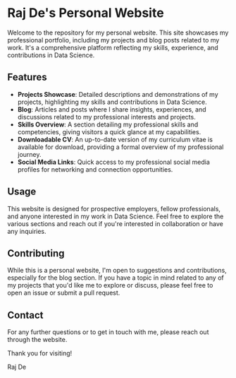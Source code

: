 # Raj De's Personal Website

Welcome to the repository for my personal website. This site showcases my professional portfolio, including my projects and blog posts related to my work. It's a comprehensive platform reflecting my skills, experience, and contributions in Data Science.

## Features

- **Projects Showcase**: Detailed descriptions and demonstrations of my projects, highlighting my skills and contributions in Data Science.
- **Blog**: Articles and posts where I share insights, experiences, and discussions related to my professional interests and projects.
- **Skills Overview**: A section detailing my professional skills and competencies, giving visitors a quick glance at my capabilities.
- **Downloadable CV**: An up-to-date version of my curriculum vitae is available for download, providing a formal overview of my professional journey.
- **Social Media Links**: Quick access to my professional social media profiles for networking and connection opportunities.

## Usage

This website is designed for prospective employers, fellow professionals, and anyone interested in my work in Data Science. Feel free to explore the various sections and reach out if you're interested in collaboration or have any inquiries.

## Contributing

While this is a personal website, I'm open to suggestions and contributions, especially for the blog section. If you have a topic in mind related to any of my projects that you'd like me to explore or discuss, please feel free to open an issue or submit a pull request.

## Contact

For any further questions or to get in touch with me, please reach out through the website.

Thank you for visiting!

Raj De
